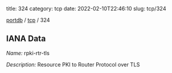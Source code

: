 title: 324
category: tcp
date: 2022-02-10T22:46:10
slug: tcp/324

[portdb](/) / [tcp](/category/tcp.html) / 324


## IANA Data

_Name:_ rpki-rtr-tls

_Description:_ Resource PKI to Router Protocol over TLS

